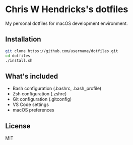 # Chris W Hendricks's dotfiles

My personal dotfiles for macOS development environment.

## Installation

```bash
git clone https://github.com/username/dotfiles.git
cd dotfiles
./install.sh
```

## What's included

- Bash configuration (.bashrc, .bash_profile)
- Zsh configuration (.zshrc)
- Git configuration (.gitconfig)
- VS Code settings
- macOS preferences

## License

MIT